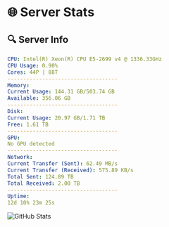 # 🌐 Server Stats
## 🔍 Server Info
```yaml
CPU: Intel(R) Xeon(R) CPU E5-2699 v4 @ 1336.33GHz
CPU Usage: 0.90%
Cores: 44P | 88T
-----------------------------------
Memory:
Current Usage: 144.31 GB/503.74 GB
Available: 356.06 GB
-----------------------------------
Disk:
Current Usage: 20.97 GB/1.71 TB
Free: 1.61 TB
-----------------------------------
GPU:
No GPU detected
-----------------------------------
Network:
Current Transfer (Sent): 62.49 MB/s
Current Transfer (Received): 575.89 KB/s
Total Sent: 124.89 TB
Total Received: 2.00 TB
-----------------------------------
Uptime:
12d 10h 23m 25s
```
![GitHub Stats](https://img.shields.io/badge/Updated-2025-02-20_09:06:43-blue)